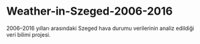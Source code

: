 # Weather-in-Szeged-2006-2016
2006–2016 yılları arasındaki Szeged hava durumu verilerinin analiz edildiği veri bilimi projesi.
